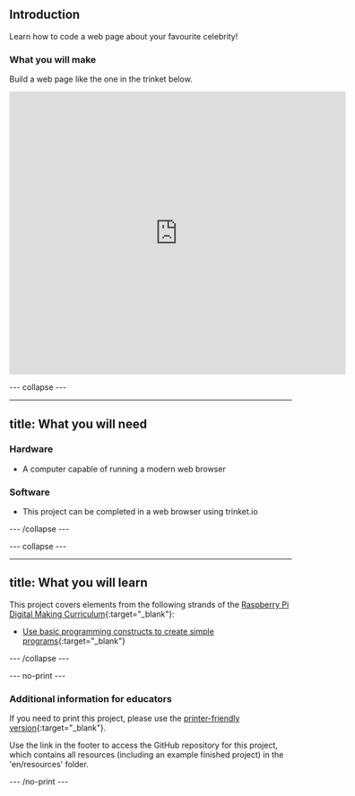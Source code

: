 ## Introduction

Learn how to code a web page about your favourite celebrity!

### What you will make

Build a web page like the one in the trinket below.

<div class="trinket">
  <iframe src="https://trinket.io/embed/html/58c6a6b896?outputOnly=true&start=result" width="600" height="505" frameborder="0" marginwidth="0" marginheight="0" allowfullscreen>
  </iframe>
</div>

--- collapse ---

---
title: What you will need
---

### Hardware

+ A computer capable of running a modern web browser

### Software

+ This project can be completed in a web browser using trinket.io

--- /collapse ---

--- collapse ---

---
title: What you will learn
---

This project covers elements from the following strands of the [Raspberry Pi Digital Making Curriculum](http://rpf.io/curriculum){:target="_blank"}:

+ [Use basic programming constructs to create simple programs](https://www.raspberrypi.org/curriculum/programming/creator){:target="_blank"}

--- /collapse ---

--- no-print ---

### Additional information for educators

If you need to print this project, please use the [printer-friendly version](https://projects.raspberrypi.org/en/projects/cd-my-favourite-celebrity/print){:target="_blank"}.

Use the link in the footer to access the GitHub repository for this project, which contains all resources (including an example finished project) in the 'en/resources' folder.

--- /no-print ---
